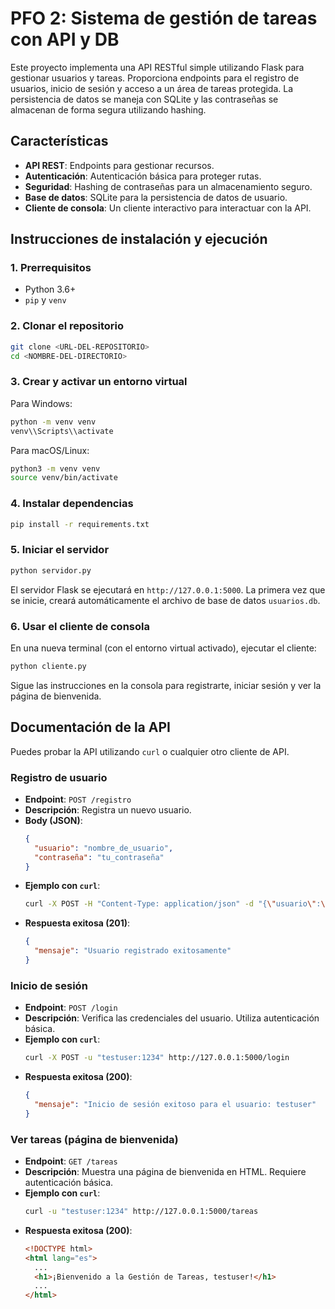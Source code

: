 # PFO 2: Sistema de gestión de tareas con API y DB

Este proyecto implementa una API RESTful simple utilizando Flask para gestionar usuarios y tareas. Proporciona endpoints para el registro de usuarios, inicio de sesión y acceso a un área de tareas protegida. La persistencia de datos se maneja con SQLite y las contraseñas se almacenan de forma segura utilizando hashing.

## Características

- **API REST**: Endpoints para gestionar recursos.
- **Autenticación**: Autenticación básica para proteger rutas.
- **Seguridad**: Hashing de contraseñas para un almacenamiento seguro.
- **Base de datos**: SQLite para la persistencia de datos de usuario.
- **Cliente de consola**: Un cliente interactivo para interactuar con la API.

## Instrucciones de instalación y ejecución

### 1. Prerrequisitos

- Python 3.6+
- `pip` y `venv`

### 2. Clonar el repositorio

```bash
git clone <URL-DEL-REPOSITORIO>
cd <NOMBRE-DEL-DIRECTORIO>
```

### 3. Crear y activar un entorno virtual

Para Windows:

```bash
python -m venv venv
venv\\Scripts\\activate
```

Para macOS/Linux:

```bash
python3 -m venv venv
source venv/bin/activate
```

### 4. Instalar dependencias

```bash
pip install -r requirements.txt
```

### 5. Iniciar el servidor

```bash
python servidor.py
```

El servidor Flask se ejecutará en `http://127.0.0.1:5000`. La primera vez que se inicie, creará automáticamente el archivo de base de datos `usuarios.db`.

### 6. Usar el cliente de consola

En una nueva terminal (con el entorno virtual activado), ejecutar el cliente:

```bash
python cliente.py
```

Sigue las instrucciones en la consola para registrarte, iniciar sesión y ver la página de bienvenida.

## Documentación de la API

Puedes probar la API utilizando `curl` o cualquier otro cliente de API.

### Registro de usuario

- **Endpoint**: `POST /registro`
- **Descripción**: Registra un nuevo usuario.
- **Body (JSON)**:
  ```json
  {
    "usuario": "nombre_de_usuario",
    "contraseña": "tu_contraseña"
  }
  ```
- **Ejemplo con `curl`**:
  ```bash
  curl -X POST -H "Content-Type: application/json" -d "{\"usuario\":\"testuser\",\"contraseña\":\"1234\"}" http://127.0.0.1:5000/registro
  ```
- **Respuesta exitosa (201)**:
  ```json
  {
    "mensaje": "Usuario registrado exitosamente"
  }
  ```

### Inicio de sesión

- **Endpoint**: `POST /login`
- **Descripción**: Verifica las credenciales del usuario. Utiliza autenticación básica.
- **Ejemplo con `curl`**:
  ```bash
  curl -X POST -u "testuser:1234" http://127.0.0.1:5000/login
  ```
- **Respuesta exitosa (200)**:
  ```json
  {
    "mensaje": "Inicio de sesión exitoso para el usuario: testuser"
  }
  ```

### Ver tareas (página de bienvenida)

- **Endpoint**: `GET /tareas`
- **Descripción**: Muestra una página de bienvenida en HTML. Requiere autenticación básica.
- **Ejemplo con `curl`**:
  ```bash
  curl -u "testuser:1234" http://127.0.0.1:5000/tareas
  ```
- **Respuesta exitosa (200)**:
  ```html
  <!DOCTYPE html>
  <html lang="es">
    ...
    <h1>¡Bienvenido a la Gestión de Tareas, testuser!</h1>
    ...
  </html>
  ```
